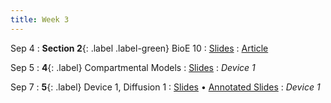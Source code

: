 ```yaml
---
title: Week 3
---
```


Sep 4
: **Section 2**{: .label .label-green} BioE 10
  : [Slides](https://bcourses.berkeley.edu/courses/1526813/files/folder/Discussions/Week%202?preview=86746872)
  : [Article](https://bcourses.berkeley.edu/courses/1526813/files/folder/Discussions/Week%202?preview=86745202)

Sep 5
: **4**{: .label} Compartmental Models
  : [Slides](https://bcourses.berkeley.edu/courses/1526813/files/folder/Lectures?preview=86761377)
: _Device 1_

Sep 7
: **5**{: .label} Device 1, Diffusion 1
  : [Slides](https://bcourses.berkeley.edu/courses/1526813/files/folder/Lectures?preview=86883320) &#8226; [Annotated Slides](https://bcourses.berkeley.edu/courses/1526813/files/folder/Lectures?preview=86770007)
: _Device 1_
